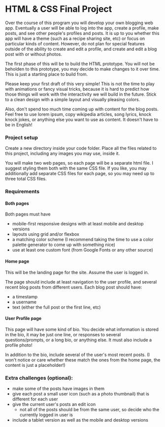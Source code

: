 # HTML & CSS Final Project

Over the course of this program you will develop your own blogging web app. Eventually a user will be able to log into the app, create a profile, make posts, and see other people's profiles and posts. It is up to you whether this app will have a theme (such as a recipe sharing site, etc) or focus on particular kinds of content. However, do not plan for special features outside of the ability to create and edit a profile, and create and edit a blog post with or without photos.

The first phase of this will be to build the HTML prototype. You will not be beholden to this prototype, you may decide to make changes to it over time. This is just a starting place to build from.

Please keep your first draft of this very simple! This is not the time to play with animations or fancy visual tricks, because it is hard to predict how those things will work with the interactivity we will build in the future. Stick to a clean design with a simple layout and visually pleasing colors.

Also, don't spend too much time coming up with content for the blog posts. Feel free to use lorem ipsum, copy wikipedia articles, song lyrics, knock knock jokes, or anything else you want to use as content. It doesn't have to be in English!

### Project setup

Create a new directory inside your code folder. Place all the files related to this project, including any images you may use, inside it.

You will make two web pages, so each page will be a separate html file. I suggest styling them both with the same CSS file. If you like, you may additionally add separate CSS files for each page, so you may need up to three total CSS files.

### Requirements

#### Both pages

Both pages must have

-   mobile-first responsive designs with at least mobile and desktop versions
-   layouts using grid and/or flexbox
-   a matching color scheme (I recommend taking the time to use a color palette generator to come up with something nice)
-   use at least one custom font (from Google Fonts or any other source)

#### Home page

This will be the landing page for the site. Assume the user is logged in.

The page should include at least navigation to the user profile, and several recent blog posts from different users. Each blog post should have:

-   a timestamp
-   a username
-   text (either the full post or the first line, etc)

#### User Profile page

This page will have some kind of bio. You decide what information is stored in the bio, it may be just one line, or responses to several questions/prompts, or a long bio, or anything else. It must also include a profile photo!

In addition to the bio, include several of the user's most recent posts. (I won't notice or care whether these match the ones from the home page, the content is just a placeholder!)

### Extra challenges (optional):

-   make some of the posts have images in them
-   give each post a small user icon (such as a photo thumbnail) that is different for each user
-   give the current user's posts an edit icon
    -   not all of the posts should be from the same user, so decide who the currently logged in user is
-   include a tablet version as well as the mobile and desktop versions
